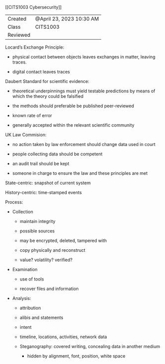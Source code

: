 [[CITS1003 Cybersecurity]]

|   |   |
|---|---|
|Created|@April 23, 2023 10:30 AM|
|Class|CITS1003|
|Reviewed||

Locard’s Exchange Principle:

- physical contact between objects leaves exchanges in matter, leaving traces.

- digital contact leaves traces

Daubert Standard for scientific evidence:

- theoretical underpinnings must yield testable predictions by means of which the theory could be falsified

- the methods should preferable be published peer-reviewed

- known rate of error

- generally accepted within the relevant scientific community

UK Law Commision:

- no action taken by law enforcement should change data used in court

- people collecting data should be competent

- an audit trail should be kept

- someone in charge to ensure the law and these principles are met

State-centric: snapshot of current system

History-centric: time-stamped events

Process:

- Collection
    
    - maintain integrity
    
    - possible sources
    
    - may be encrypted, deleted, tampered with
    
    - copy physically and reconstruct
    
    - value? volatility? verified?

- Examination
    
    - use of tools
    
    - recover files and information

- Analysis:
    
    - attribution
    
    - alibis and statements
    
    - intent
    
    - timeline, locations, activities, network data
    
    - Steganography: covered writing, concealing data in another medium
        - hidden by alignment, font, position, white space